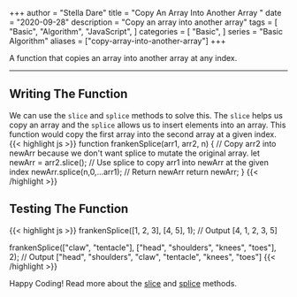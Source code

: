 +++
author = "Stella Dare"
title = "Copy An Array Into Another Array "
date = "2020-09-28"
description = "Copy an array into another array"
tags = [
    "Basic",
    "Algorithm",
    "JavaScript",
]
categories = [
    "Basic",
]
series = "Basic Algorithm"
aliases = ["copy-array-into-another-array"]
+++

A function that copies an array into another array at any index.

<!--more-->

---
## Writing The Function
We can use the `slice` and `splice` methods to solve this. The `slice` helps us copy an array and the 
`splice` allows us to insert elements into an array. This function would copy the first array into 
the second array at a given index.
{{< highlight js >}}
function frankenSplice(arr1, arr2, n) {
    // Copy arr2 into newArr because we don't want splice to mutate the original array.
   let newArr = arr2.slice();
   // Use splice to copy arr1 into newArr at the given index
   newArr.splice(n,0,...arr1);
   // Return newArr
   return newArr;
}
{{< /highlight >}}

## Testing The Function
{{< highlight js >}}
frankenSplice([1, 2, 3], [4, 5], 1);
// Output
[4, 1, 2, 3, 5]

frankenSplice(["claw", "tentacle"], ["head", "shoulders", "knees", "toes"], 2);
// Output
["head", "shoulders", "claw", "tentacle", "knees", "toes"]
{{< /highlight >}}

Happy Coding! Read more about the [slice](https://www.w3schools.com/jsref/jsref_slice_array.asp) and [splice](https://www.w3schools.com/jsref/jsref_splice.asp) methods.